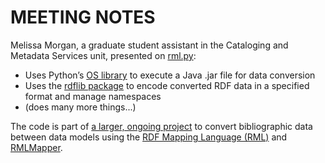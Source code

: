 # MEETING NOTES

Melissa Morgan, a graduate student assistant in the Cataloging and Metadata Services unit, presented on [rml.py](https://github.com/uwl-python-ig/meetings/blob/819aa7a6b713335ccb6ef58a2ac2b18b60b130e8/shared_code/rml.py):

* Uses Python’s [OS library](https://docs.python.org/3.6/library/os.html) to execute a Java .jar file for data conversion
* Uses the [rdflib package](https://rdflib.readthedocs.io/en/stable/) to encode converted RDF data in a specified format and manage namespaces
* \(does many more things...\)

The code is part of [a larger, ongoing project](https://github.com/uwlib-cams/rml) to convert bibliographic data between data models using the [RDF Mapping Language \(RML\)](https://rml.io/specs/rml/) and [RMLMapper](https://github.com/RMLio/rmlmapper-java).

